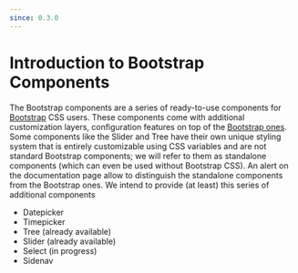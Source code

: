 ```yaml
---
since: 0.3.0
---
```


# Introduction to Bootstrap Components

The Bootstrap components are a series of ready-to-use components for [Bootstrap](https://getbootstrap.com/) CSS users. These components come with additional customization layers, configuration features on top of the [Bootstrap ones](https://getbootstrap.com/docs/5.3/components/accordion/). Some components like the Slider and Tree have their own unique styling system that is entirely customizable using CSS variables and are not standard Bootstrap components; we will refer to them as standalone components (which can even be used without Bootstrap CSS). An alert on the documentation page allow to distinguish the standalone components from the Bootstrap ones. We intend to provide (at least) this series of additional components

- Datepicker
- Timepicker
- Tree (already available)
- Slider (already available)
- Select (in progress)
- Sidenav
